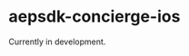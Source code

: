 # aepsdk-concierge-ios
<!--AEP SDK extension for iOS that supports Concierge integrations.-->
Currently in development.
